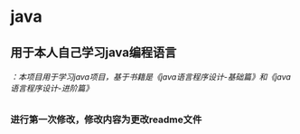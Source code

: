 # java
## 用于本人自己学习java编程语言
###### ：本项目用于学习java项目，基于书籍是《java语言程序设计-基础篇》和《java语言程序设计-进阶篇》
### 进行第一次修改，修改内容为更改readme文件
